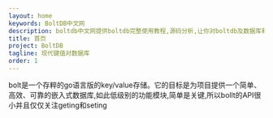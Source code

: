 ```yaml
---
layout: home
keywords: BoltDB中文网
description: boltdb中文网提供boltdb完整使用教程,源码分析,让你对boltdb及数据库有更深刻的理解
title: 首页
project: BoltDB
tagline: 现代键值对数据库 
order: 1
---
```


bolt是一个存粹的go语言版的key/value存储。它的目标是为项目提供一个简单、高效、可靠的嵌入式数据库,如此低级别的功能模块,简单是关键,所以bollt的API很小并且仅仅关注geting和seting
